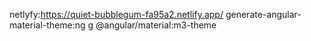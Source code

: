 netlyfy:https://quiet-bubblegum-fa95a2.netlify.app/
generate-angular-material-theme:ng g @angular/material:m3-theme

